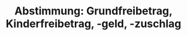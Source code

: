 ---
abstimmung:
  abstimmung: 1
  bundestagssitzung: 112
  legislaturperiode: 18
categories:
- Finanzen
- Familie
data:
- title: Abstimmungsergebnis 20150618_1-data.pdf
  url: /res/abstimmungsliste/20150618_1-data.pdf
- title: Abstimmungsergebnis 20150618_1_xls-data.csv
  url: /res/abstimmungsliste/analyses/20150618_1_xls-data.csv
documents:
- local: /res/abstimmungsdaten/018-112-01/1804649.pdf
  title: Drucksache 18/04649.pdf
  url: http://dip21.bundestag.de/dip21/btd/18/046/1804649.pdf
- local: /res/abstimmungsdaten/018-112-01/1805011.pdf
  title: Drucksache 18/05011.pdf
  url: http://dip21.bundestag.de/dip21/btd/18/050/1805011.pdf
- local: /res/abstimmungsdaten/018-112-01/1805244.pdf
  title: Drucksache 18/05244.pdf
  url: http://dip21.bundestag.de/dip21/btd/18/052/1805244.pdf
- local: /res/abstimmungsdaten/018-112-01/1805259.pdf
  title: Drucksache 18/05259.pdf
  url: http://dip21.bundestag.de/dip21/btd/18/052/1805259.pdf
ergebnis:
  cdu/csu:
    enthaltung: 0
    gesamt: 311
    ja: 1
    nein: 297
    nichtabgegeben: 13
    ungueltig: 0
  die.linke:
    enthaltung: 0
    gesamt: 64
    ja: 56
    nein: 0
    nichtabgegeben: 8
    ungueltig: 0
  file: 20150618_1_xls-data.csv
  gruenen:
    enthaltung: 0
    gesamt: 63
    ja: 58
    nein: 0
    nichtabgegeben: 5
    ungueltig: 0
  spd:
    enthaltung: 2
    gesamt: 193
    ja: 1
    nein: 176
    nichtabgegeben: 14
    ungueltig: 0
layout: abstimmung
links:
- title: https://www.bundestag.de/parlament/plenum/abstimmung/abstimmung?id=342
  url: https://www.bundestag.de/parlament/plenum/abstimmung/abstimmung?id=342
- title: http://www.abgeordnetenwatch.de/rueckwirkende_erhoehung_von_kinderfreibetrag_und_kindergeld-1105-746.html
  url: http://www.abgeordnetenwatch.de/rueckwirkende_erhoehung_von_kinderfreibetrag_und_kindergeld-1105-746.html
preview: "Deutscher Bundestag\n\n112. Sitzung des Deutschen Bundestages\nam Donnerstag,\
  \ 18.Juni 2015\n\nEndg\xFCltiges Ergebnis der Namentlichen Abstimmung Nr. 1\n\n\xC4\
  nderungsantrag der Abgeordneten Lisa Paus, Kerstin Andreae, Dr. Thomas Gambke,\n\
  weiterer Ageordneter und der Fraktion B\xDCNDNIS 90/DIEGR\xDCNEN\nzu der zweiten\
  \ Beratung des Gesetzentwurfs der Bundesregierung\nEntwurf eines Gesetzes zur Anhebung\
  \ des Grundfreibetrags, des Kinderfreibetrags, des\nKindergeldes und des Kinderzuschlags\n\
  Drucksachen 18/4649, 18/5011, 18/5244 und 18/5259\n\nAbgegebene Stimmen insgesamt:\n\
  \n591\n\nNicht abgegebene Stimmen:\nJa-Stimmen:\n\n40\n116\n\nNein-Stimmen:\n\n\
  473\n\nEnthaltungen:\n\n2\n\nUng\xFCltige:\n\n0\n\nBerlin, den 18.06.2015\n\nBeginn:\
  \ 12:40\nEnde: 12:43\n"
tags:
- Kinder
- Familie
- Kindergeld
title: 'Abstimmung: Grundfreibetrag, Kinderfreibetrag, -geld, -zuschlag'
---